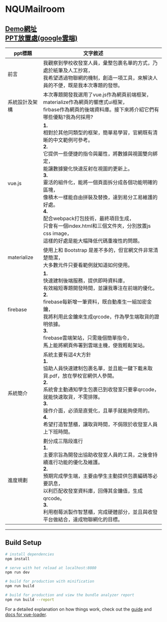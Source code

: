 # NQUMailroom

[Demo網址](https://mailroom-ba90c.firebaseapp.com/)<br>
[PPT放置處(google雲端)](https://drive.google.com/open?id=1Rvk9dgfos2f8PxhMfsVZ6TpR5nDeFCbC)
-------------
| ppt標題  |  文字敘述             |
| ------------------------ | ------------------------------------------------------------------------------------------------------------------ |
|  前言 |我觀察到學校收發室人員，彙整包裹名單的方式，乃處於紙筆及人工抄寫，<br>我希望透過物聯網的機制，創造一項工具，來解決人員的不便，既是我本次專題的發想。  |
|  系統設計及架構 | 本次專題開發我選用了vue.js作為網頁前端框架，<br>materialize作為網頁的響應式ui框架，<br>firbase作為網頁的後端資料庫。接下來將介紹它們有哪些優點?我為何採用?|
|  vue.js |  **1.** <br>相對於其他同類型的框架，簡單易學習，官網既有清晰的中文範例可參考。<br>**2.**<br>它提供一些便捷的指令與屬性，將數據與視圖雙向綁定，<br>能讓數據變化快速反射在視圖的更新上。<br>**3.**<br>靈活的組件化，能將一個頁面拆分成各個功能明確的區塊，<br>像積木一樣能自由拼裝及替換，達到易分工易維護的好處。<br>**4.**<br>配合webpack打包技術，最終項目生成，<br>只會有一個index.html和三個文件夾，分別放置js css image，<br>這樣的好處是能大幅降低代碼重複性的問題。 |
|  materialize |   使用上和 Bootstrap 是差不多的，但官網文件非常清楚簡潔，<br>大多數元件只要看範例就知道如何使用。|
|  firebase |  **1.**<br>快速建制後端服務，提供即時資料庫，<br>有效縮短專題開發時間，並讓我專注在前端的優化。<br>**2.**<br>firebase每新增一筆資料，既自動產生一組加密金鑰，<br>我將利用此金鑰來生成qrcode，作為學生端取貨的證明依據。<br>**3.**<br>firebase雲端架站，只需幾個簡單指令，<br>馬上能將網頁佈署到雲端主機，使我輕鬆架站。 |
|  系統簡介 |   系統主要有這4大方針<br>**1.**<br>協助人員快速建制包裹名單，並且能一鍵下載未取貨.pdf，放在學校官網供人參閱。<br>**2.**<br>系統會主動通知學生包裹已到收發室只要拿qrcode，就能快速取貨，不需排隊。<br>**3.**<br>操作介面，必須是直覺化，且單手就能夠使用的。<br>**4.**<br>希望打造智慧櫃，讓取貨時間，不侷限於收發室人員上下班時間。|
| 進度規劃  |  劃分成三階段進行<br>**1.**<br>主要宗旨為開發出協助收發室人員的工具，之後會持續進行功能的優化及維護。<br>**2.**<br>預期完成學生端，主要由學生主動提供包裹編碼等必要訊息，<br>以利匹配收發室資料庫，回傳其金鑰值，生成qrcode。<br>**3.**<br>利用樹莓派製作智慧櫃，完成硬體部分，並且與收發平台做結合，達成物聯網化的目標。 |
-------------
## Build Setup

``` bash
# install dependencies
npm install

# serve with hot reload at localhost:8080
npm run dev

# build for production with minification
npm run build

# build for production and view the bundle analyzer report
npm run build --report
```

For a detailed explanation on how things work, check out the [guide](http://vuejs-templates.github.io/webpack/) and [docs for vue-loader](http://vuejs.github.io/vue-loader).
